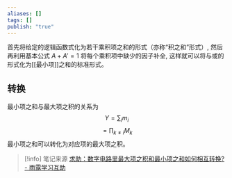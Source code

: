 ```yaml
---
aliases: []
tags: []
publish: "true"
---
```

首先将给定的逻辑函数式化为若干乘积项之和的形式（亦称“积之和”形式）, 然后再利用基本公式 $A+A'=1$ 将每个乘积项中缺少的因子补全, 这样就可以将与或的形式化为[[最小项]]之和的标准形式。

## 转换

最小项之和与最大项之积的关系为 
$$
Y=\sum_im_i
$$
$$
=\prod_{k\neq i }M_k
$$
最小项之和可以转化为对应项的最大项之积。

> [!info] 笔记来源
> [求助：数字电路里最大项之积和最小项之和如何相互转换? - 雨露学习互助](https://www.yulucn.com/question/650886551#:~:text=%E6%9C%80%E5%B0%8F%E9%A1%B9%E4%B9%8B%E5%92%8C%E5%BD%A2%E5%BC%8F%EF%BC%9A,%E4%B9%8B%E5%92%8C%E7%9A%84%E6%A0%87%E5%87%86%E5%BD%A2%E5%BC%8F.)

